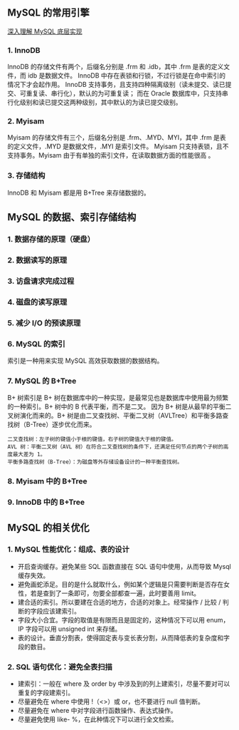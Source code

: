 ## MySQL 的常用引擎

[深入理解 MySQL 底层实现](http://blog.csdn.net/gitchat/article/details/78787837 "title") 

### 1. InnoDB
InnoDB 的存储文件有两个，后缀名分别是 .frm 和 .idb，其中 .frm 是表的定义文件，而 idb 是数据文件。
InnoDB 中存在表锁和行锁，不过行锁是在命中索引的情况下才会起作用。
InnoDB 支持事务，且支持四种隔离级别（读未提交、读已提交、可重复读、串行化），默认的为可重复读；
而在 Oracle 数据库中，只支持串行化级别和读已提交这两种级别，其中默认的为读已提交级别。

### 2. Myisam
Myisam 的存储文件有三个，后缀名分别是 .frm、.MYD、MYI，其中 .frm 是表的定义文件，.MYD 是数据文件，.MYI 是索引文件。
Myisam 只支持表锁，且不支持事务。Myisam 由于有单独的索引文件，在读取数据方面的性能很高 。

### 3. 存储结构
InnoDB 和 Myisam 都是用 B+Tree 来存储数据的。


## MySQL 的数据、索引存储结构

### 1. 数据存储的原理（硬盘）

### 2. 数据读写的原理

### 3. 访盘请求完成过程

### 4. 磁盘的读写原理

### 5. 减少 I/O 的预读原理

### 6. MySQL 的索引
索引是一种用来实现 MySQL 高效获取数据的数据结构。

### 7. MySQL 的 B+Tree

B+ 树索引是 B+ 树在数据库中的一种实现，是最常见也是数据库中使用最为频繁的一种索引。B+ 树中的 B 代表平衡，而不是二叉。
因为 B+ 树是从最早的平衡二叉树演化而来的。B+ 树是由二叉查找树、平衡二叉树（AVLTree）和平衡多路查找树（B-Tree）逐步优化而来。

	二叉查找树：左子树的键值小于根的键值，右子树的键值大于根的键值。
	AVL 树：平衡二叉树（AVL 树）在符合二叉查找树的条件下，还满足任何节点的两个子树的高度最大差为 1。
	平衡多路查找树（B-Tree）：为磁盘等外存储设备设计的一种平衡查找树。
	
### 8. Myisam 中的 B+Tree
### 9. InnoDB 中的 B+Tree


## MySQL 的相关优化

### 1. MySQL 性能优化：组成、表的设计

*	开启查询缓存。避免某些 SQL 函数直接在 SQL 语句中使用，从而导致 Mysql 缓存失效。
*	避免画蛇添足。目的是什么就取什么，例如某个逻辑是只需要判断是否存在女性，若是查到了一条即可，勿要全部都查一遍，此时要善用 limit。
*	建合适的索引。所以要建在合适的地方，合适的对象上。经常操作 / 比较 / 判断的字段应该建索引。
*	字段大小合宜。字段的取值是有限而且是固定的，这种情况下可以用 enum，IP 字段可以用 unsigned int 来存储。
*	表的设计。垂直分割表，使得固定表与变长表分割，从而降低表的复杂度和字段的数目。

### 2. SQL 语句优化：避免全表扫描
*	建索引：一般在 where 及 order by 中涉及到的列上建索引，尽量不要对可以重复的字段建索引。
*	尽量避免在 where 中使用 !（<>）或 or，也不要进行 null 值判断。
*	尽量避免在 where 中对字段进行函数操作、表达式操作。
*	尽量避免使用 like- %，在此种情况下可以进行全文检索。

